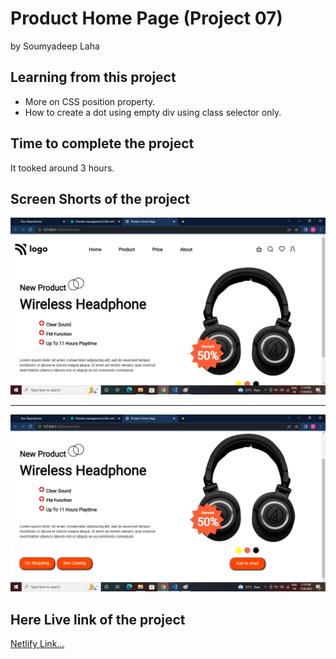 # Product Home Page (Project 07)

by Soumyadeep Laha

## Learning from this project

- More on CSS position property.
- How to create a dot using empty div using class selector only.

## Time to complete the project

It tooked around 3 hours.

## Screen Shorts of the project

![Screen1](./images/Screen1.jpg)

---

![Screen2](./images/Screen2.jpg)

## Here Live link of the project

[Netlify Link...](https://product-home-page-proj07.netlify.app/)